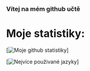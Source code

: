 ### Vítej na mém github učtě


# Moje statistiky:
[![Moje github statistiky](https://github-readme-stats.vercel.app/api?username=vilemhaupt&theme=onedark)]

[![Nejvíce použivané jazyky](https://github-readme-stats.vercel.app/api/top-langs/?username=vilemhaupt)]
